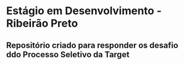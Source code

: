 # Estágio em Desenvolvimento - Ribeirão Preto

## Repositório criado para responder os desafio ddo Processo Seletivo da Target